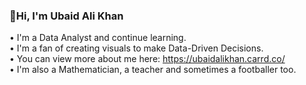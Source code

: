 ### 👋Hi, I'm Ubaid Ali Khan

• I'm a Data Analyst and continue learning.<br/> 
• I'm a fan of creating visuals to make Data-Driven Decisions.<br/>
• You can view more about me here: https://ubaidalikhan.carrd.co/ <br/>
• I'm also a Mathematician, a teacher and sometimes a footballer too.<br/>

<!--
**Ubaid-Ali-Khan-Data-Analyst/Ubaid-Ali-Khan-Data-Analyst** is a ✨ _special_ ✨ repository because its `README.md` (this file) appears on your GitHub profile.

Here are some ideas to get you started:

- 🔭 I’m currently working on ...
- 🌱 I’m currently learning ...
- 👯 I’m looking to collaborate on ...
- 🤔 I’m looking for help with ...
- 💬 Ask me about ...
- 📫 How to reach me: ...
- 😄 Pronouns: ...
- ⚡ Fun fact: ...
-->
